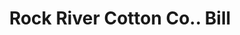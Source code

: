 ---
doi: 10.7916/D8MS54ZN
date_other: '1900'
date_other_textual: 1900-1909
form: printed ephemera
genre:
- Invoices
name:
- Rock River Cotton Co.
object_in_context_url: https://biggert.cul.columbia.edu/items/view/ave_biggert_01602
subject_hierarchical_geographic:
- Janesville, Wisconsin, United States
subject_name:
- Rock River Cotton Co.
title: Rock River Cotton Co.. Bill
sort_title: Rock River Cotton Co.. Bill
call_number: ave_biggert_01602
coordinates:
- 42.68388888888889,-89.01638888888888
pid: ave_biggert_01602
identifiers: ave_biggert_01602
thumbnail: https://derivativo-1.library.columbia.edu/iiif/2/ldpd:343958/full/!256,256/0/native.jpg
permalink: /biggert/ave_biggert_01602/
layout: iiif-image-page
---